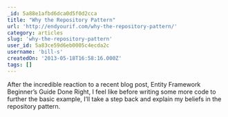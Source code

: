```yaml
---
_id: 5a88e1afbd6dca0d5f0d2cca
title: "Why the Repository Pattern"
url: 'http://endyourif.com/why-the-repository-pattern/'
category: articles
slug: 'why-the-repository-pattern'
user_id: 5a83ce59d6eb0005c4ecda2c
username: 'bill-s'
createdOn: '2013-05-18T16:58:16.000Z'
tags: []
---
```


<div>After the incredible reaction to a recent blog post, Entity Framework Beginner’s Guide Done Right, I feel like before writing some more code to further the basic example, I’ll take a step back and explain my beliefs in the repository pattern.</div>

